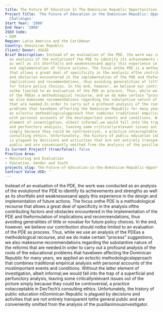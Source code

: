```yaml
---
title: The Future Of Education In The Dominican Republic Opportunities And Challenges
Project Title: 'The Future of Education in the Dominican Republic: Opportunities and
  Challenges'
Start Year: '2000'
End Year: '2000'
ISO3 Code:
- DOM
Region: Latin America and the Caribbean
Country: Dominican Republic
Client/ Donor: USAID
Brief Description: Instead of an evaluation of the PDE, the work was conducted as
  an analysis of the evolutionof the PDE to identify its achievements and strengths
  as well as its shortfalls and weaknessesand apply this experience in the design
  and implementation of future actions. The focus onthe PDE is a methodological recourse
  that allows a great deal of specificity in the analysis ofthe contributing factors
  and obstacles encountered in the implementation of the PDE and theformulation of
  implications and recommendations, thus avoiding generalities of little or novalue
  for future policy choices. In the end, however, we believe our contribution should
  notbe limited to an evaluation of the PDE as process. Thus, while we use an analysis
  of the PDEas a methodological recourse, and we do make certain “process” suggestions,
  we also makesome recommendations regarding the substantive nature of the reforms
  that are needed.In order to carry out a profound analysis of the roots of the educational
  problems that havebeen affecting the Dominican Republic for many years, we applied
  an eclectic methodologicalapproach that combines traditional empirical analysis
  with personal accounts of the mostimportant events and conditions. Without the latter
  element of investigation, albeit informal,we would fall into the trap of a superficial
  and perfunctory analysis, leaving some criticallyrelevant issues out of the picture
  simply because they could be controversial, a practice notacceptable in DevTech’s
  consulting ethics. Unfortunately, the history of public education inDominican Republic
  is plagued by decisions and activities that are not entirely transparent tothe general
  public and are conveniently omitted from the analysis of the pusillanimousinvestigator.
Is Current Project? (true/false): false
Practice Area:
- Monitoring and Evaluation
- Education, Gender and Youth
projects_slug: The-Future-of-Education-in-the-Dominican-Republic-Opportunities-and-Challenges
Contract Value USD: ''
---
```


Instead of an evaluation of the PDE, the work was conducted as an analysis of the evolutionof the PDE to identify its achievements and strengths as well as its shortfalls and weaknessesand apply this experience in the design and implementation of future actions. The focus onthe PDE is a methodological recourse that allows a great deal of specificity in the analysis ofthe contributing factors and obstacles encountered in the implementation of the PDE and theformulation of implications and recommendations, thus avoiding generalities of little or novalue for future policy choices. In the end, however, we believe our contribution should notbe limited to an evaluation of the PDE as process. Thus, while we use an analysis of the PDEas a methodological recourse, and we do make certain “process” suggestions, we also makesome recommendations regarding the substantive nature of the reforms that are needed.In order to carry out a profound analysis of the roots of the educational problems that havebeen affecting the Dominican Republic for many years, we applied an eclectic methodologicalapproach that combines traditional empirical analysis with personal accounts of the mostimportant events and conditions. Without the latter element of investigation, albeit informal,we would fall into the trap of a superficial and perfunctory analysis, leaving some criticallyrelevant issues out of the picture simply because they could be controversial, a practice notacceptable in DevTech’s consulting ethics. Unfortunately, the history of public education inDominican Republic is plagued by decisions and activities that are not entirely transparent tothe general public and are conveniently omitted from the analysis of the pusillanimousinvestigator.
